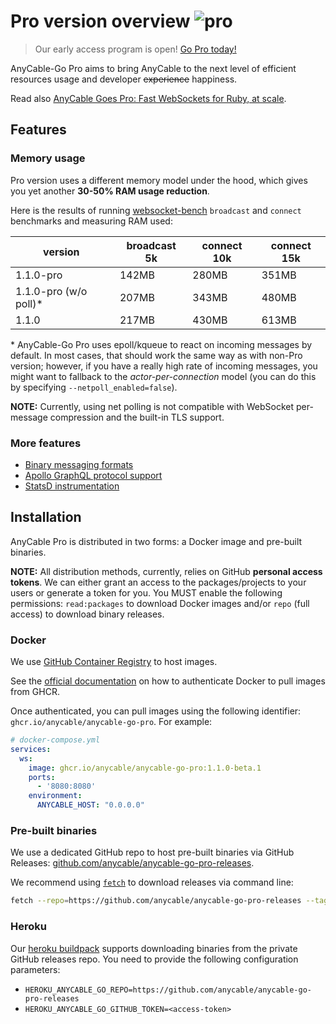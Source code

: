 # Pro version overview <img class='pro-badge' src='https://docs.anycable.io/assets/pro.svg' alt='pro' />

> Our early access program is open! <a rel="noopener" href="https://anycable.io/#pro" target="_blank">Go Pro today!</a>

AnyCable-Go Pro aims to bring AnyCable to the next level of efficient resources usage and developer ~~experience~~ happiness.

Read also <a rel="noopener" href="https://evilmartians.com/chronicles/anycable-goes-pro-fast-websockets-for-ruby-at-scale" target="_blank">AnyCable Goes Pro: Fast WebSockets for Ruby, at scale</a>.

## Features

### Memory usage

Pro version uses a different memory model under the hood, which gives you yet another **30-50% RAM usage reduction**.

Here is the results of running [websocket-bench][] `broadcast` and `connect` benchmarks and measuring RAM used:

version | broadcast 5k | connect 10k |  connect 15k
---|----|---|---
1.1.0-pro               |  142MB | 280MB | 351MB
1.1.0-pro (w/o poll)\*  |  207MB | 343MB | 480MB
1.1.0                   |  217MB | 430MB | 613MB

\* AnyCable-Go Pro uses epoll/kqueue to react on incoming messages by default.
In most cases, that should work the same way as with non-Pro version; however, if you have a really high rate of
incoming messages, you might want to fallback to the _actor-per-connection_ model (you can do this by specifying `--netpoll_enabled=false`).

**NOTE:** Currently, using net polling is not compatible with WebSocket per-message compression and the built-in TLS support.

### More features

- [Binary messaging formats](anycable-go/binary_formats.md)
- [Apollo GraphQL protocol support](anycable-go/apollo.md)
- [StatsD instrumentation](anycable-go/instrumentation.md#statsd)

## Installation

AnyCable Pro is distributed in two forms: a Docker image and pre-built binaries.

**NOTE:** All distribution methods, currently, relies on GitHub **personal access tokens**. We can either grant an access to the packages/projects to your users or generate a token for you. You MUST enable the following permissions: `read:packages` to download Docker images and/or `repo` (full access) to download binary releases.

### Docker

We use [GitHub Container Registry][ghcr] to host images.

See the [official documentation][ghcr-auth] on how to authenticate Docker to pull images from GHCR.

Once authenticated, you can pull images using the following identifier: `ghcr.io/anycable/anycable-go-pro`. For example:

```yml
# docker-compose.yml
services:
  ws:
    image: ghcr.io/anycable/anycable-go-pro:1.1.0-beta.1
    ports:
      - '8080:8080'
    environment:
      ANYCABLE_HOST: "0.0.0.0"
```

### Pre-built binaries

We use a dedicated GitHub repo to host pre-built binaries via GitHub Releases: [github.com/anycable/anycable-go-pro-releases][releases-repo].

We recommend using [`fetch`][fetch] to download releases via command line:

```sh
fetch --repo=https://github.com/anycable/anycable-go-pro-releases --tag="v1.1.0-beta.1" --release-asset="anycable-go-linux-amd64" --github-oauth-token="<access-token>" /tmp
```

### Heroku

Our [heroku buildpack][buildpack] supports downloading binaries from the private GitHub releases repo.
You need to provide the following configuration parameters:

- `HEROKU_ANYCABLE_GO_REPO=https://github.com/anycable/anycable-go-pro-releases`
- `HEROKU_ANYCABLE_GO_GITHUB_TOKEN=<access-token>`

[websocket-bench]: https://github.com/anycable/websocket-bench
[ghcr]: https://ghcr.io
[ghcr-auth]: https://docs.github.com/en/packages/working-with-a-github-packages-registry/working-with-the-container-registry#authenticating-to-the-container-registry
[releases-repo]: https://github.com/anycable/anycable-go-pro-releases/
[fetch]: https://github.com/gruntwork-io/fetch
[buildpack]: https://github.com/anycable/heroku-anycable-go
